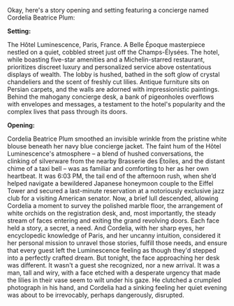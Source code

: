 Okay, here's a story opening and setting featuring a concierge named Cordelia Beatrice Plum:

**Setting:**

The Hôtel Luminescence, Paris, France. A Belle Époque masterpiece nestled on a quiet, cobbled street just off the Champs-Élysées. The hotel, while boasting five-star amenities and a Michelin-starred restaurant, prioritizes discreet luxury and personalized service above ostentatious displays of wealth. The lobby is hushed, bathed in the soft glow of crystal chandeliers and the scent of freshly cut lilies. Antique furniture sits on Persian carpets, and the walls are adorned with impressionistic paintings. Behind the mahogany concierge desk, a bank of pigeonholes overflows with envelopes and messages, a testament to the hotel's popularity and the complex lives that pass through its doors.

**Opening:**

Cordelia Beatrice Plum smoothed an invisible wrinkle from the pristine white blouse beneath her navy blue concierge jacket. The faint hum of the Hôtel Luminescence's atmosphere – a blend of hushed conversations, the clinking of silverware from the nearby Brasserie des Étoiles, and the distant chime of a taxi bell – was as familiar and comforting to her as her own heartbeat. It was 6:03 PM, the tail end of the afternoon rush, when she’d helped navigate a bewildered Japanese honeymoon couple to the Eiffel Tower and secured a last-minute reservation at a notoriously exclusive jazz club for a visiting American senator. Now, a brief lull descended, allowing Cordelia a moment to survey the polished marble floor, the arrangement of white orchids on the registration desk, and, most importantly, the steady stream of faces entering and exiting the grand revolving doors. Each face held a story, a secret, a need. And Cordelia, with her sharp eyes, her encyclopedic knowledge of Paris, and her uncanny intuition, considered it her personal mission to unravel those stories, fulfill those needs, and ensure that every guest left the Luminescence feeling as though they'd stepped into a perfectly crafted dream. But tonight, the face approaching her desk was different. It wasn't a guest she recognized, nor a new arrival. It was a man, tall and wiry, with a face etched with a desperate urgency that made the lilies in their vase seem to wilt under his gaze. He clutched a crumpled photograph in his hand, and Cordelia had a sinking feeling her quiet evening was about to be irrevocably, perhaps dangerously, disrupted.
